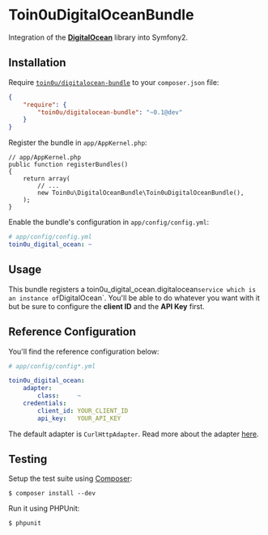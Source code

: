 Toin0uDigitalOceanBundle
========================

Integration of the [**DigitalOcean**](https://github.com/toin0u/DigitalOcean) library into Symfony2.


Installation
------------

Require [`toin0u/digitalocean-bundle`](https://packagist.org/packages/toin0u/digitalocean-bundle)
to your `composer.json` file:

```json
{
    "require": {
        "toin0u/digitalocean-bundle": "~0.1@dev"
    }
}
```

Register the bundle in `app/AppKernel.php`:

    // app/AppKernel.php
    public function registerBundles()
    {
        return array(
            // ...
            new Toin0u\DigitalOceanBundle\Toin0uDigitalOceanBundle(),
        );
    }

Enable the bundle's configuration in `app/config/config.yml`:

``` yaml
# app/config/config.yml
toin0u_digital_ocean: ~
```

Usage
-----

This bundle registers a toin0u_digital_ocean.digitalocean` service which is an instance of `DigitalOcean`.
You'll be able to do whatever you want with it but be sure to configure the **client ID** and the **API Key** first.

Reference Configuration
-----------------------

You'll find the reference configuration below:

``` yaml
# app/config/config*.yml

toin0u_digital_ocean:
    adapter:
        class:     ~
    credentials:
        client_id: YOUR_CLIENT_ID
        api_key:   YOUR_API_KEY
```

The default adapter is `CurlHttpAdapter`. Read more about the adapter [here](https://github.com/toin0u/HttpAdapter).


Testing
-------

Setup the test suite using [Composer](http://getcomposer.org/):

    $ composer install --dev

Run it using PHPUnit:

    $ phpunit
